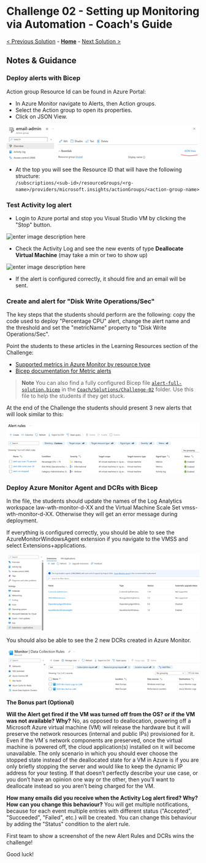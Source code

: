 # Challenge 02 - Setting up Monitoring via Automation - Coach's Guide 

[< Previous Solution](./Solution-01.md) - **[Home](./README.md)** - [Next Solution >](./Solution-03.md)

## Notes & Guidance

### Deploy alerts with Bicep

Action group Resource Id can be found in Azure Portal:
- In Azure Monitor navigate to Alerts, then Action groups.
- Select the Action group to open its properties.
- Click on JSON View.

![](../Images/02-01-Find-resource-id.png)

- At the top you will see the Resource ID that will have the following structure:  
`/subscriptions/<sub-id>/resourceGroups/<rg-name>/providers/microsoft.insights/actionGroups/<action-group-name> `
  

### Test Activity log alert

- Login to Azure portal and stop you Visual Studio VM by clicking the "Stop" button.  

![enter image description here](https://github.com/msghaleb/AzureMonitorHackathon/raw/master/images/stopVM.png)

- Check the Activity Log and see the new events of type **Deallocate Virtual Machine** (may take a min or two to show up)

![enter image description here](https://github.com/msghaleb/AzureMonitorHackathon/raw/master/images/vmactivitylog.png)

- If the alert is configured correctly, it should fire and an email will be sent.


### Create and alert for "Disk Write Operations/Sec" 

The key steps that the students should perform are the following: copy the code used to deploy "Percentage CPU" alert, change the alert name and the threshold and set the "metricName" property to "Disk Write Operations/Sec".

Point the students to these articles in the Learning Resources section of the Challenge: 

- [Supported metrics in Azure Monitor by resource type](https://learn.microsoft.com/en-us/azure/azure-monitor/essentials/metrics-supported#microsoftcomputevirtualmachines)
- [Bicep documentation for Metric alerts](https://learn.microsoft.com/en-us/azure/templates/microsoft.insights/metricalerts?pivots=deployment-language-bicep)
>**Note** You can also find a fully configured Bicep file [`alert-full-solution.bicep`](./Solutions/Challenge-02/alert-full-solution.bicep) in the [`Coach/Solutions/Challenge-02`](./Solutions/Challenge-02) folder. Use this file to help the students if they get stuck.

At the end of the Challenge the students should present 3 new alerts that will look similar to this:

![](../Images/02-03-Alerts.png)


### Deploy Azure Monitor Agent and DCRs with Bicep
  
In the file, the students should update the names of the Log Analytics workspace law-wth-monitor-d-XX and the Virtual Machine Scale Set vmss-wth-monitor-d-XX. Otherwise they will get an error message during deployment.
  
If everything is configured correctly, you should be able to see the AzureMonitorWindowsAgent extension if you navigate to the VMSS and select Extensions+applications.

![](../Images/02-03-VMSS-extension.png)

You should also be able to see the 2 new DCRs created in Azure Monitor.
  
![](../Images/02-04-DCRs.png)

  
**The Bonus part (Optional)**

**Will the Alert get fired if the VM was turned off from the OS? or if the VM was not available? Why?**
No, as opposed to deallocation, powering off a Microsoft Azure virtual machine (VM) will release the hardware but it will preserve the network resources (internal and public IPs) provisioned for it. Even if the VM`s network components are preserved, once the virtual machine is powered off, the cloud application(s) installed on it will become unavailable. The only scenario in which you should ever choose the stopped state instead of the deallocated state for a VM in Azure is if you are only briefly stopping the server and would like to keep the dynamic IP address for your testing. If that doesn’t perfectly describe your use case, or you don’t have an opinion one way or the other, then you’ll want to deallocate instead so you aren’t being charged for the VM.

**How many emails did you receive when the Activity Log alert fired? Why? How can you change this behaviour?**
You will get multiple notifications, because for each event multiple entries with different status ("Accepted", "Succeeded", "Failed", etc.) will be created. You can change this behaviour by adding the "Status" condition to the alert rule.


First team to show a screenshot of the new Alert Rules and DCRs wins the challenge!

Good luck!
